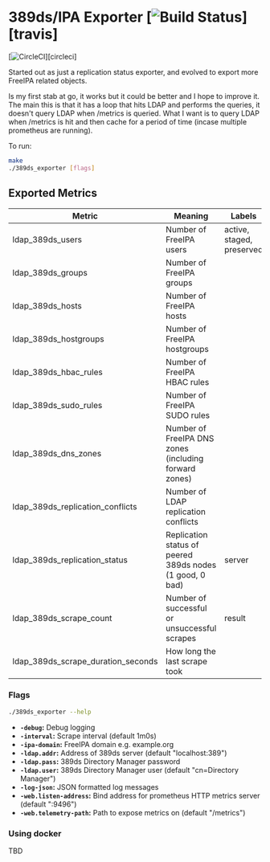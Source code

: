 # 389ds/IPA Exporter [![Build Status](https://travis-ci.org/terrycain/389ds_exporter.svg)][travis]

[![CircleCI](https://circleci.com/gh/terrycain/389ds_exporter/tree/master.svg?style=shield)][circleci]

Started out as just a replication status exporter, and evolved to export more FreeIPA related objects.

Is my first stab at go, it works but it could be better and I hope to improve it. The main this is that it has a loop that
hits LDAP and performs the queries, it doesn't query LDAP when /metrics is queried. What I want is to query LDAP when /metrics
is hit and then cache for a period of time (incase multiple prometheus are running).

To run:
```bash
make
./389ds_exporter [flags]
```

## Exported Metrics

| Metric | Meaning | Labels |
| ------ | ------- | ------ |
| ldap_389ds_users | Number of FreeIPA users | active, staged, preserved |
| ldap_389ds_groups | Number of FreeIPA groups | |
| ldap_389ds_hosts | Number of FreeIPA hosts | |
| ldap_389ds_hostgroups | Number of FreeIPA hostgroups | |
| ldap_389ds_hbac_rules | Number of FreeIPA HBAC rules | |
| ldap_389ds_sudo_rules | Number of FreeIPA SUDO rules | |
| ldap_389ds_dns_zones | Number of FreeIPA DNS zones (including forward zones) | |
| ldap_389ds_replication_conflicts | Number of LDAP replication conflicts | |
| ldap_389ds_replication_status | Replication status of peered 389ds nodes (1 good, 0 bad) | server |
| ldap_389ds_scrape_count | Number of successful or unsuccessful scrapes | result |
| ldap_389ds_scrape_duration_seconds | How long the last scrape took |

### Flags

```bash
./389ds_exporter --help
```

* __`-debug`:__ Debug logging
* __`-interval`:__ Scrape interval (default 1m0s)
* __`-ipa-domain`:__ FreeIPA domain e.g. example.org
* __`-ldap.addr`:__ Address of 389ds server (default "localhost:389")
* __`-ldap.pass`:__ 389ds Directory Manager password
* __`-ldap.user`:__ 389ds Directory Manager user (default "cn=Directory Manager")
* __`-log-json`:__ JSON formatted log messages
* __`-web.listen-address`:__ Bind address for prometheus HTTP metrics server (default ":9496")
* __`-web.telemetry-path`:__ Path to expose metrics on (default "/metrics")

### Using docker

TBD
